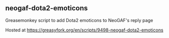 ## neogaf-dota2-emoticons
Greasemonkey script to add Dota2 emoticons to NeoGAF's reply page

Hosted at https://greasyfork.org/en/scripts/9498-neogaf-dota2-emoticons